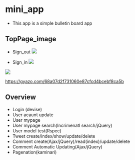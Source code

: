 # mini_app
  * This app is a simple bulletin board app

## TopPage_image
* Sign_out
![](https://i.gyazo.com/311f46d4f819b1f5e6f1ff70670297a0.png)

* Sign_in
![](https://i.gyazo.com/c082fe926bcd029cf4aa322db4b3398d.png)

![](https://gyazo.com/68a07d2f731060e87cfcd4bcebf8ca5b.png)

https://gyazo.com/68a07d2f731060e87cfcd4bcebf8ca5b

## Overview
  * Login (devise)
  * User acaunt update
  * User mypage 
  * User mypage search(Incrimenatl search/jQuery)
  * User model test(Rspec)
  * Tweet create/index/show/update/delete
  * Comment create(Ajax/jQuery)/read(index)/update/delete
  * Comment Automatic Updating(Ajax/jQuery)
  * Pagenation(kaminari)

